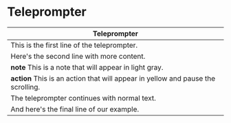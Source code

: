 # Teleprompter

| Teleprompter |
|--------------|
| This is the first line of the teleprompter. |
| Here's the second line with more content. |
| **note** This is a note that will appear in light gray. |
| **action** This is an action that will appear in yellow and pause the scrolling. |
| The teleprompter continues with normal text. |
| And here's the final line of our example. |
